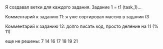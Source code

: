 Я создавал ветки для каждого задания. Задание 1 = t1 (task_1)...

Комментарий к заданию 11: я уже сортировал массив в задании t3

Комментарий к заданию 12: долго писать код, просто деление на 11 (% 11)

еще не решены: 7 14 16 17 18 19 21
